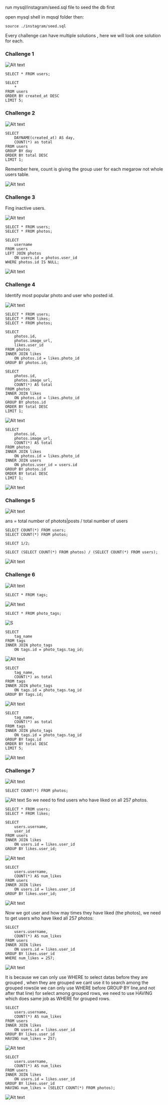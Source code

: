 run mysql/instagram/seed.sql file to seed the db first

open mysql shell in mqsql folder then:

    source ./instagram/seed.sql

Every challenge can have multiple solutions , here we will look one solution for each.

### Challenge 1

![Alt text](image-314.png)

    SELECT * FROM users;

    SELECT
        *
    FROM users
    ORDER BY created_at DESC
    LIMIT 5;

### Challenge 2

![Alt text](image-315.png)

    SELECT
        DAYNAME(created_at) AS day,
        COUNT(*) as total
    FROM users
    GROUP BY day
    ORDER BY total DESC
    LIMIT 1;

Remember here, count is giving the group user for each megarow not whole users table.

![Alt text](image-316.png)

### Challenge 3

Fing inactive users.

![Alt text](image-317.png)

    SELECT * FROM users;
    SELECT * FROM photos;

    SELECT
        username
    FROM users
    LEFT JOIN photos
        ON users.id = photos.user_id
    WHERE photos.id IS NULL;

![Alt text](image-318.png)

### Challenge 4

Identify most popular photo and user who posted id.

![Alt text](image-319.png)

    SELECT * FROM users;
    SELECT * FROM likes;
    SELECT * FROM photos;

    SELECT
        photos.id,
        photos.image_url,
        likes.user_id
    FROM photos
    INNER JOIN likes
        ON photos.id = likes.photo_id
    GROUP BY photos.id;

    SELECT
        photos.id,
        photos.image_url,
        COUNT(*) AS total
    FROM photos
    INNER JOIN likes
        ON photos.id = likes.photo_id
    GROUP BY photos.id
    ORDER BY total DESC
    LIMIT 1;

![Alt text](image-320.png)

    SELECT
        photos.id,
        photos.image_url,
        COUNT(*) AS total
    FROM photos
    INNER JOIN likes
        ON photos.id = likes.photo_id
    INNER JOIN users
        ON photos.user_id = users.id
    GROUP BY photos.id
    ORDER BY total DESC
    LIMIT 1;

![Alt text](image-321.png)

### Challenge 5

![Alt text](image-322.png)

ans = total number of photots|posts / total number of users

    SELECT COUNT(*) FROM users;
    SELECT COUNT(*) FROM photos;

    SELECT 1/2;

    SELECT (SELECT COUNT(*) FROM photos) / (SELECT COUNT(*) FROM users);

![Alt text](image-323.png)

### Challenge 6

![Alt text](image-324.png)

    SELECT * FROM tags;

![Alt text](image-329.png)

    SELECT * FROM photo_tags;

![S](image-328.png)

    SELECT
        tag_name
    FROM tags
    INNER JOIN photo_tags
        ON tags.id = photo_tags.tag_id;

![Alt text](image-327.png)

    SELECT
        tag_name,
        COUNT(*) as total
    FROM tags
    INNER JOIN photo_tags
        ON tags.id = photo_tags.tag_id
    GROUP BY tags.id;

![Alt text](image-325.png)

    SELECT
        tag_name,
        COUNT(*) as total
    FROM tags
    INNER JOIN photo_tags
        ON tags.id = photo_tags.tag_id
    GROUP BY tags.id
    ORDER BY total DESC
    LIMIT 5;

![Alt text](image-326.png)

### Challenge 7

![Alt text](image-330.png)

    SELECT COUNT(*) FROM photos;

![Alt text](image-331.png)
So we need to find users who have liked on all 257 photos.

    SELECT * FROM users;
    SELECT * FROM likes;

    SELECT
        users.username,
        user_id
    FROM users
    INNER JOIN likes
        ON users.id = likes.user_id
    GROUP BY likes.user_id;

![Alt text](image-332.png)

    SELECT
        users.username,
        COUNT(*) AS num_likes
    FROM users
    INNER JOIN likes
        ON users.id = likes.user_id
    GROUP BY likes.user_id;

![Alt text](image-333.png)

Now we got user and how may times they have liked (the photos), we need to get users who have liked all 257 photos:

    SELECT
        users.username,
        COUNT(*) AS num_likes
    FROM users
    INNER JOIN likes
        ON users.id = likes.user_id
    GROUP BY likes.user_id
    WHERE num_likes = 257;

![Alt text](image-334.png)

It is because we can only use WHERE to select datas before they are grouped , when they are grouped we cant use it to search among the grouped rows(ie we can only use WHERE before GROUP BY line,and not after that line)
for select among grouped rows, we need to use HAVING which does same job as WHERE for grouped rows.

    SELECT
        users.username,
        COUNT(*) AS num_likes
    FROM users
    INNER JOIN likes
        ON users.id = likes.user_id
    GROUP BY likes.user_id
    HAVING num_likes = 257;

![Alt text](image-335.png)

    SELECT
        users.username,
        COUNT(*) AS num_likes
    FROM users
    INNER JOIN likes
        ON users.id = likes.user_id
    GROUP BY likes.user_id
    HAVING num_likes = (SELECT COUNT(*) FROM photos);

![Alt text](image-336.png)

